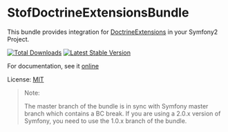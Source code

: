 # StofDoctrineExtensionsBundle

This bundle provides integration for
[DoctrineExtensions](https://github.com/Atlantic18/DoctrineExtensions) in
your Symfony2 Project.

[![Total Downloads](https://poser.pugx.org/stof/doctrine-extensions-bundle/downloads.png)](https://packagist.org/packages/stof/doctrine-extensions-bundle)
[![Latest Stable Version](https://poser.pugx.org/stof/doctrine-extensions-bundle/v/stable.png)](https://packagist.org/packages/stof/doctrine-extensions-bundle)

For documentation, see it [online](https://symfony.com/doc/master/bundles/StofDoctrineExtensionsBundle/index.html)

License: [MIT](LICENSE)


> Note:
>
> The master branch of the bundle is in sync with Symfony master branch which
> contains a BC break. If you are using a 2.0.x version of Symfony, you need
> to use the 1.0.x branch of the bundle.
